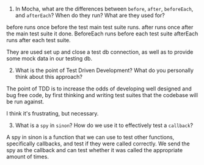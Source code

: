 <!-- Answers to the Short Answer Essay Questions go here -->

1. In Mocha, what are the differences between `before`, `after`, `beforeEach`, and `afterEach`? When do they run? What are they used for?

before runs once before the test main test suite runs. 
after runs once after the main test suite it done. 
BeforeEach runs before each test suite 
afterEach runs after each test suite. 

They are used set up and close a test db connection, as well as to provide some mock data in our testing db.

2. What is the point of Test Driven Development? What do you personally think about this approach?

The point of TDD is to increase the odds of developing well designed and bug free code, by first thinking and writing test suites that the codebase will be run against.

I think it's frustrating, but necessary.

3. What is a `spy` in `sinon`? How do we use it to effectively test a `callback`?

A spy in sinon is a function that we can use to test other functions, specifically callbacks, and test if they were called correctly. We send the spy as the callback and can test whether it was called the appropriate amount of times.
